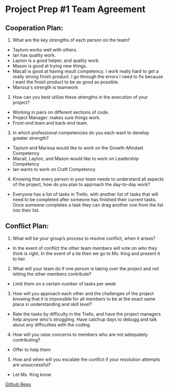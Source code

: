 # Project Prep #1 Team Agreement

## Cooperation Plan:
1. What are the key strengths of each person on the team?
 - Taytum works well with others.
 - Ian has quality work.
 - Layton is a good helper, and quality work.
 - Mason is good at trying new things.
 - Macall is good at having result competency. I work really hard to get a really strong finish product. I go through the errors I need to fix because I want the finish product to be as good as possible.
 - Marissa's strength is teamwork
2. How can you best utilize these strengths in the execution of your project?
 - Working in pairs on different sections of code.
 - Project Manager: makes sure things work.
 - Front-end team and back-end team.
3. In which professional competencies do you each want to develop greater strength?
 - Taytum and Marissa would like to work on the Growth-Mindset Competency
 - Macall, Layton, and Mason would like to work on Leadership Competency
 - Ian wants to work on Craft Competency 
4. Knowing that every person in your team needs to understand all aspects of the project, how do you plan to approach the day-to-day work?
 -  Everyone has a list of tasks in Trello, with another list of tasks that will need to be completed after someone has finished their
 current tasks. Once someone completes a task they can drag another one from the list into their list.

## Conflict Plan:
1. What will be your group’s process to resolve conflict, when it arises?
 - In the event of conflict the other team members will vote on who they think is right. In the event of a tie then we go to Ms. King and present it to her.
2. What will your team do if one person is taking over the project and not letting the other members contribute?
 - Limit them on a certain number of tasks per week
3. How will you approach each other and the challenges of the project knowing that it is impossible for all members to be at the exact same place in understanding and skill level?
 - Rate the tasks by difficulty in the Trello, and have the project managers help anyone who's struggling. Have catchup days to debugg
 and talk about any difficulties with the coding.
4. How will you raise concerns to members who are not adequately contributing?
 - Offer to help them
5. How and when will you escalate the conflict if your resolution attempts are unsuccessful?
 - Let Ms. King know

[Github Repo](https://github.com/TabelO-1/project)
